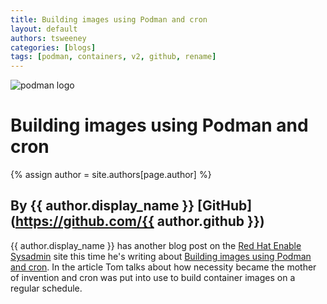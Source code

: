 ```yaml
---
title: Building images using Podman and cron 
layout: default
authors: tsweeney 
categories: [blogs]
tags: [podman, containers, v2, github, rename]
---
```

![podman logo](https://podman.io/images/podman.svg)

# Building images using Podman and cron 
{% assign author = site.authors[page.author] %}
## By {{ author.display_name }} [GitHub](https://github.com/{{ author.github }})

{{ author.display_name }} has another blog post on the [Red Hat Enable Sysadmin](https://www.redhat.com/sysadmin/) site this time he's writing about [Building images using Podman and cron](https://www.redhat.com/sysadmin/building-images-podman-cron).  In the article Tom talks about how necessity became the mother of invention and cron was put into use to build container images on a regular schedule.
